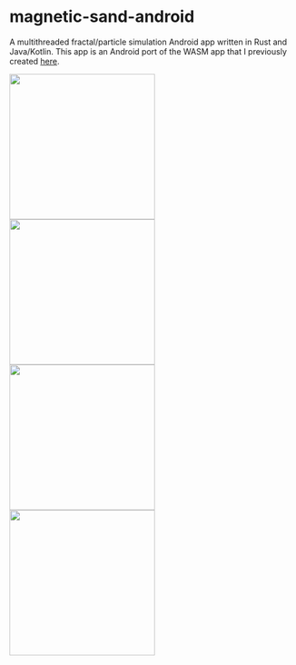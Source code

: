# magnetic-sand-android
A multithreaded fractal/particle simulation Android app written in Rust and Java/Kotlin. This app is an Android port of the WASM app that I previously created [here](https://github.com/leungjch/magnetic-fractals-rust-wasm).

<img src="https://user-images.githubusercontent.com/28817028/188783672-134456be-2dff-4696-9a04-4d592ac6f799.png" width="256px"></img>
<img src="https://user-images.githubusercontent.com/28817028/188783681-a3b2819d-de83-4d8b-a5c3-5822d8bf213b.png" width="256px"></img>
<img src="https://user-images.githubusercontent.com/28817028/188783684-08ced5b8-1b30-491f-a87e-fdd22d9ae427.png" width="256px"></img>
<img src="https://user-images.githubusercontent.com/28817028/188783703-46bb1881-8dec-4e2c-9606-199fcc2ed992.png" width="256px"></img>
